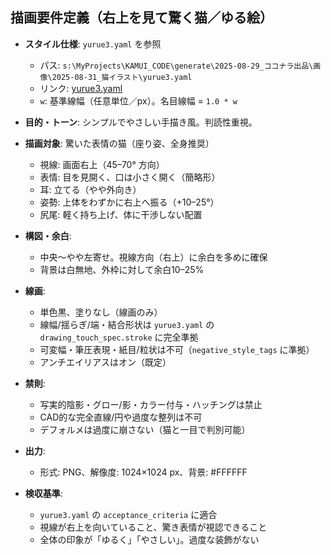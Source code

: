 ## 描画要件定義（右上を見て驚く猫／ゆる絵）

- **スタイル仕様**: `yurue3.yaml` を参照
  - パス: `s:\MyProjects\KAMUI_CODE\generate\2025-08-29_ココナラ出品\画像\2025-08-31_猫イラスト\yurue3.yaml`
  - リンク: [yurue3.yaml](./yurue3.yaml)
  - `w`: 基準線幅（任意単位／px）。名目線幅 = `1.0 * w`

- **目的・トーン**: シンプルでやさしい手描き風。判読性重視。

- **描画対象**: 驚いた表情の猫（座り姿、全身推奨）
  - 視線: 画面右上（45–70° 方向）
  - 表情: 目を見開く、口は小さく開く（簡略形）
  - 耳: 立てる（やや外向き）
  - 姿勢: 上体をわずかに右上へ振る（+10–25°）
  - 尻尾: 軽く持ち上げ、体に干渉しない配置

- **構図・余白**:
  - 中央〜やや左寄せ。視線方向（右上）に余白を多めに確保
  - 背景は白無地、外枠に対して余白10–25%

- **線画**:
  - 単色黒、塗りなし（線画のみ）
  - 線幅/揺らぎ/端・結合形状は `yurue3.yaml` の `drawing_touch_spec.stroke` に完全準拠
  - 可変幅・筆圧表現・紙目/粒状は不可（`negative_style_tags` に準拠）
  - アンチエイリアスはオン（既定）

- **禁則**:
  - 写実的陰影・グロー/影・カラー付与・ハッチングは禁止
  - CAD的な完全直線/円や過度な整列は不可
  - デフォルメは過度に崩さない（猫と一目で判別可能）

- **出力**:
  - 形式: PNG、解像度: 1024×1024 px、背景: #FFFFFF

- **検収基準**:
  - `yurue3.yaml` の `acceptance_criteria` に適合
  - 視線が右上を向いていること、驚き表情が視認できること
  - 全体の印象が「ゆるく」「やさしい」。過度な装飾がない


